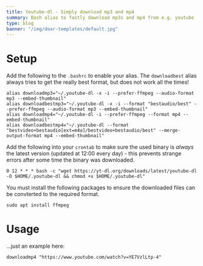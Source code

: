 ```yaml
---
title: Youtube-dl - Simply download mp3 and mp4
summary: Bash alias to fastly download mp3s and mp4 from e.g. youtube
type: blog
banner: "/img/dear-templates/default.jpg"
---
```


# Setup #
Add the following to the `.bashrc` to enable your alias. The `downloadbest` alias always tries to get the really best format, but does not work all the times!
```
alias downloadmp3="~/.youtube-dl -x -i --prefer-ffmpeg --audio-format mp3 --embed-thumbnail"
alias downloadbestmp3="~/.youtube-dl -x -i --format "bestaudio/best" --prefer-ffmpeg --audio-format mp3 --embed-thumbnail"
alias downloadmp4="~/.youtube-dl -i --prefer-ffmpeg --format mp4 --embed-thumbnail"
alias downloadbestmp4="~/.youtube-dl --format "bestvideo+bestaudio[ext=m4a]/bestvideo+bestaudio/best" --merge-output-format mp4 --embed-thumbnail"
```
Add the following into your `crontab` to make sure the used binary is _always_ the latest version (updated at 12:00 every day) - this prevents strange errors after some time the binary was downloaded.
```
0 12 * * * bash -c "wget https://yt-dl.org/downloads/latest/youtube-dl -O $HOME/.youtube-dl && chmod +x $HOME/.youtube-dl"
```
You must install the following packages to ensure the downloaded files can be convterted to the required format.
```
sudo apt install ffmpeg
```

# Usage #
...just an example here:
```
downloadmp4 "https://www.youtube.com/watch?v=YE7VzlLtp-4"
```
